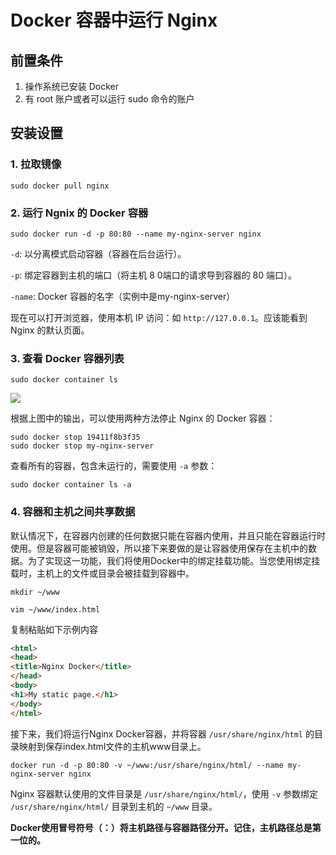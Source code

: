 # Docker 容器中运行 Nginx

## 前置条件
1. 操作系统已安装 Docker
2. 有 root 账户或者可以运行 sudo 命令的账户

## 安装设置

### 1. 拉取镜像

```shell
sudo docker pull nginx
```

### 2. 运行 Ngnix 的 Docker 容器

```shell
sudo docker run -d -p 80:80 --name my-nginx-server nginx
```

`-d`: 以分离模式启动容器（容器在后台运行）。

`-p`: 绑定容器到主机的端口（将主机 8 0端口的请求导到容器的 80 端口）。

`-name`: Docker 容器的名字（实例中是my-nginx-server）

现在可以打开浏览器，使用本机 IP 访问：如 `http://127.0.0.1`。应该能看到 Nginx 的默认页面。

### 3. 查看 Docker 容器列表

```shell
sudo docker container ls
```

![](https://hefengbao.github.io/assets/images/202412100951298.png)

根据上图中的输出，可以使用两种方法停止 Nginx 的 Docker 容器：

```shell
sudo docker stop 19411f8b3f35
sudo docker stop my-nginx-server
```
查看所有的容器，包含未运行的，需要使用 `-a` 参数： 

```shell
sudo docker container ls -a
```

### 4. 容器和主机之间共享数据

默认情况下，在容器内创建的任何数据只能在容器内使用，并且只能在容器运行时使用。但是容器可能被销毁，所以接下来要做的是让容器使用保存在主机中的数据。为了实现这一功能，我们将使用Docker中的绑定挂载功能。当您使用绑定挂载时，主机上的文件或目录会被挂载到容器中。

```shell
mkdir ~/www
```

```shell
vim ~/www/index.html
```

复制粘贴如下示例内容

```html
<html>
<head>
<title>Nginx Docker</title>
</head>
<body>
<h1>My static page.</h1>
</body>
</html>
```

接下来，我们将运行Nginx Docker容器，并将容器 `/usr/share/nginx/html` 的目录映射到保存index.html文件的主机www目录上。

```shell
docker run -d -p 80:80 -v ~/www:/usr/share/nginx/html/ --name my-nginx-server nginx
```

Nginx 容器默认使用的文件目录是 `/usr/share/nginx/html/`，使用 `-v` 参数绑定 `/usr/share/nginx/html/` 目录到主机的 `~/www` 目录。

**Docker使用冒号符号（：）将主机路径与容器路径分开。记住，主机路径总是第一位的。**